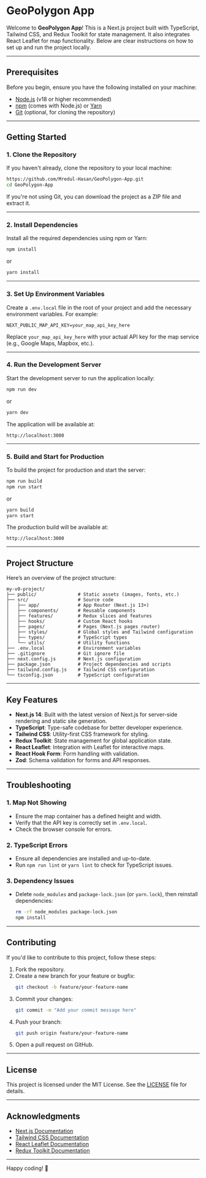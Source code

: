 # GeoPolygon App

Welcome to **GeoPolygon App**! This is a Next.js project built with TypeScript, Tailwind CSS, and Redux Toolkit for state management. It also integrates React Leaflet for map functionality. Below are clear instructions on how to set up and run the project locally.

---

## **Prerequisites**

Before you begin, ensure you have the following installed on your machine:

- [Node.js](https://nodejs.org/) (v18 or higher recommended)
- [npm](https://www.npmjs.com/) (comes with Node.js) or [Yarn](https://yarnpkg.com/)
- [Git](https://git-scm.com/) (optional, for cloning the repository)

---

## **Getting Started**

### **1. Clone the Repository**

If you haven't already, clone the repository to your local machine:

```bash
https://github.com/Mredul-Hasan/GeoPolygon-App.git
cd GeoPolygon-App
```

If you're not using Git, you can download the project as a ZIP file and extract it.

---

### **2. Install Dependencies**

Install all the required dependencies using npm or Yarn:

```bash
npm install
```

or

```bash
yarn install
```

---

### **3. Set Up Environment Variables**

Create a `.env.local` file in the root of your project and add the necessary environment variables. For example:

```env
NEXT_PUBLIC_MAP_API_KEY=your_map_api_key_here
```

Replace `your_map_api_key_here` with your actual API key for the map service (e.g., Google Maps, Mapbox, etc.).

---

### **4. Run the Development Server**

Start the development server to run the application locally:

```bash
npm run dev
```

or

```bash
yarn dev
```

The application will be available at:

```
http://localhost:3000
```

---

### **5. Build and Start for Production**

To build the project for production and start the server:

```bash
npm run build
npm run start
```

or

```bash
yarn build
yarn start
```

The production build will be available at:

```
http://localhost:3000
```

---

## **Project Structure**

Here’s an overview of the project structure:

```
my-v0-project/
├── public/               # Static assets (images, fonts, etc.)
├── src/                  # Source code
│   ├── app/              # App Router (Next.js 13+)
│   ├── components/       # Reusable components
│   ├── features/         # Redux slices and features
│   ├── hooks/            # Custom React hooks
│   ├── pages/            # Pages (Next.js pages router)
│   ├── styles/           # Global styles and Tailwind configuration
│   ├── types/            # TypeScript types
│   └── utils/            # Utility functions
├── .env.local            # Environment variables
├── .gitignore            # Git ignore file
├── next.config.js        # Next.js configuration
├── package.json          # Project dependencies and scripts
├── tailwind.config.js    # Tailwind CSS configuration
└── tsconfig.json         # TypeScript configuration
```

---

## **Key Features**

- **Next.js 14**: Built with the latest version of Next.js for server-side rendering and static site generation.
- **TypeScript**: Type-safe codebase for better developer experience.
- **Tailwind CSS**: Utility-first CSS framework for styling.
- **Redux Toolkit**: State management for global application state.
- **React Leaflet**: Integration with Leaflet for interactive maps.
- **React Hook Form**: Form handling with validation.
- **Zod**: Schema validation for forms and API responses.

---

## **Troubleshooting**

### **1. Map Not Showing**
- Ensure the map container has a defined height and width.
- Verify that the API key is correctly set in `.env.local`.
- Check the browser console for errors.

### **2. TypeScript Errors**
- Ensure all dependencies are installed and up-to-date.
- Run `npm run lint` or `yarn lint` to check for TypeScript issues.

### **3. Dependency Issues**
- Delete `node_modules` and `package-lock.json` (or `yarn.lock`), then reinstall dependencies:
  ```bash
  rm -rf node_modules package-lock.json
  npm install
  ```

---

## **Contributing**

If you'd like to contribute to this project, follow these steps:

1. Fork the repository.
2. Create a new branch for your feature or bugfix:
   ```bash
   git checkout -b feature/your-feature-name
   ```
3. Commit your changes:
   ```bash
   git commit -m "Add your commit message here"
   ```
4. Push your branch:
   ```bash
   git push origin feature/your-feature-name
   ```
5. Open a pull request on GitHub.

---

## **License**

This project is licensed under the MIT License. See the [LICENSE](LICENSE) file for details.

---

## **Acknowledgments**

- [Next.js Documentation](https://nextjs.org/docs)
- [Tailwind CSS Documentation](https://tailwindcss.com/docs)
- [React Leaflet Documentation](https://react-leaflet.js.org/)
- [Redux Toolkit Documentation](https://redux-toolkit.js.org/)

---

Happy coding! 🚀
